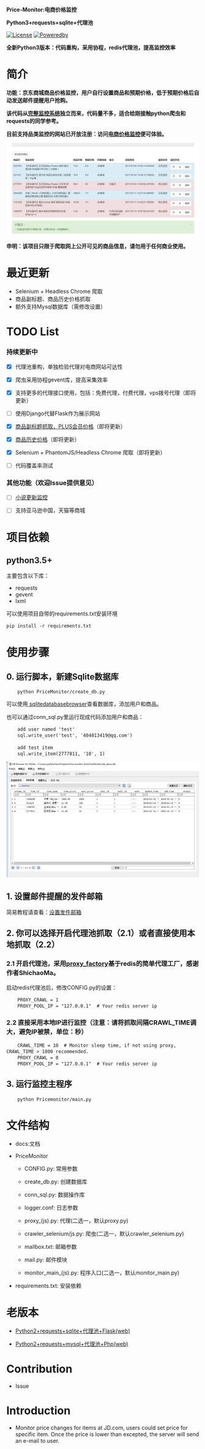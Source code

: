 
**Price-Monitor:电商价格监控**

**Python3+requests+sqlite+代理池**

[![License](https://img.shields.io/badge/license-GPLv3-yellowgreen.svg)]()
[![Poweredby](https://img.shields.io/badge/Powered%20by-requests-green.svg)]()

**全新Python3版本：代码重构，采用协程，redis代理池，提高监控效率**

# 简介

**功能：京东商城商品价格监控，用户自行设置商品和预期价格，低于预期价格后自动发送邮件提醒用户抢购。**

**该代码从<a href="https://github.com/qqxx6661/flask_yzd">完整监控系统</a>独立而来，代码量不多，适合给刚接触python爬虫和requests的同学参考。**

**目前支持品类监控的网站已开放注册：访问<a href="https://pricemonitor.online/">电商价格监控</a>便可体验。**

![image](Pagedemo.png)

**申明：该项目只限于爬取网上公开可见的商品信息，请勿用于任何商业使用。**

# 最近更新

- Selenium + Headless Chrome 爬取
- 商品副标题、商品历史价格抓取
- 额外支持Mysql数据库（需修改设置）

# TODO List

### 持续更新中

- [x] 代理池重构，单独检验代理对电商网站可达性
- [x] 爬虫采用协程gevent库，提高采集效率
- [x] 支持更多的代理接口使用，包括：免费代理，付费代理，vps拨号代理（即将更新）
- [ ] 使用Django代替Flask作为展示网站
- [x] <a href="https://github.com/qqxx6661/Price-monitor/issues/2">商品副标题抓取，PLUS会员价格</a>（即将更新）
- [x] <a href="https://github.com/qqxx6661/Price-monitor/issues/3">商品历史价格</a>（即将更新）
- [x] Selenium + PhantomJS/Headless Chrome 爬取（即将更新）
- [ ] 代码覆盖率测试


### 其他功能（欢迎Issue提供意见）

- [ ] <a href="https://github.com/qqxx6661/Price-monitor/issues/1">小说更新监控</a>
- [ ] 支持亚马逊中国，天猫等商城


# 项目依赖

## python3.5+

主要包含以下库：

- requests
- gevent
- lxml

可以使用项目自带的requirements.txt安装环境

```
pip install -r requirements.txt
```


# 使用步骤

## 0. 运行脚本，新建Sqlite数据库

```
    python PriceMonitor/create_db.py
```

可以使用<a href="http://sqlitebrowser.org/"> sqlitedatabasebrowser</a>查看数据库，添加用户和商品。

也可以通过conn_sql.py里运行现成代码添加用户和商品：

```
    add user named 'test'
    sql.write_user('test', '404013419@qq.com')

    add test item
    sql.write_item(2777811, '10', 1)
```

![image](Sqlitedemo.png)

## 1. 设置邮件提醒的发件邮箱

简易教程请查看：<a href="https://github.com/qqxx6661/Price-monitor/blob/master/docs/SetupEmail.md">设置发件邮箱</a>

## 2. 你可以选择开启代理池抓取（2.1）或者直接使用本地抓取（2.2）


### 2.1 开启代理池，采用<a href="https://github.com/ShichaoMa/proxy_factory">proxy_factory</a>基于redis的简单代理工厂，感谢作者ShichaoMa。

启动redis代理池后，修改CONFIG.py的设置：

```
    PROXY_CRAWL = 1
    PROXY_POOL_IP = "127.0.0.1"  # Your redis server ip
```

### 2.2 直接采用本地IP进行监控（注意：请将抓取间隔CRAWL_TIME调大，避免IP被禁，单位：秒）

```
    CRAWL_TIME = 10  # Monitor sleep time, if not using proxy, CRAWL_TIME > 1800 recommended.
    PROXY_CRAWL = 0
    PROXY_POOL_IP = "127.0.0.1"  # Your redis server ip
```

## 3. 运行监控主程序

```
    python Pricemonitor/main.py
```

# 文件结构

- docs:文档

- PriceMonitor

    - CONFIG.py: 常用参数
    
    - create_db.py: 创建数据库

    - conn_sql.py: 数据操作库
    
    - logger.conf: 日志参数
    
    - proxy_(js).py: 代理(二选一，默认proxy.py)
    
    - crawler_selenium/js.py: 爬虫(二选一，默认crawler_selenium.py)
    
    - mailbox.txt: 邮箱参数
    
    - mail.py: 邮件模块
    
    - monitor_main_(js).py: 程序入口(二选一，默认monitor_main.py)
   
- requirements.txt: 安装依赖

# 老版本

- <a href="https://github.com/qqxx6661/Price-Monitor-py2">Python2+requests+sqlite+代理池+Flask(web)</a>

- <a href="https://github.com/qqxx6661/Price-monitor-php">Python2+requests+mysql+代理池+Php(web)</a>

# Contribution

- Issue

# Introduction

- Monitor price changes for items at JD.com, users could set price for specific item. Once the price is lower than excepted, the server will send an e-mail to user.



